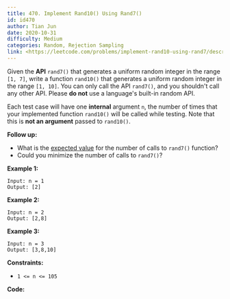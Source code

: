 ```yaml
---
title: 470. Implement Rand10() Using Rand7()
id: id470
author: Tian Jun
date: 2020-10-31
difficulty: Medium
categories: Random, Rejection Sampling
link: <https://leetcode.com/problems/implement-rand10-using-rand7/description/>
---
```


Given the **API** `rand7()` that generates a uniform random integer in the
range `[1, 7]`, write a function `rand10()` that generates a uniform random
integer in the range `[1, 10]`. You can only call the API `rand7()`, and you
shouldn't call any other API. Please **do not** use a language's built-in
random API.

Each test case will have one **internal** argument `n`, the number of times
that your implemented function `rand10()` will be called while testing. Note
that this is **not an argument** passed to `rand10()`.

**Follow up:**

  * What is the [expected value](https://en.wikipedia.org/wiki/Expected_value) for the number of calls to `rand7()` function?
  * Could you minimize the number of calls to `rand7()`?



**Example 1:**
            
	Input: n = 1    
	Output: [2]    

**Example 2:**
            
	Input: n = 2    
	Output: [2,8]    

**Example 3:**
            
	Input: n = 3    
	Output: [3,8,10]    



**Constraints:**

  * `1 <= n <= 105`


**Code:**
